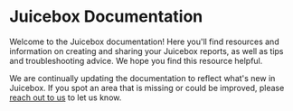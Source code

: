 # Juicebox Documentation

Welcome to the Juicebox documentation! Here you'll find resources and information on creating and sharing your Juicebox reports, as well as tips and troubleshooting advice. We hope you find this resource helpful.&#x20;

We are continually updating the documentation to reflect what's new in Juicebox. If you spot an area that is missing or could be improved, please [reach out to us](getting-started/reach-out-to-us.md) to let us know.

